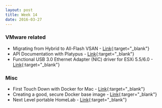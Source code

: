 ```yaml
---
layout: post
title: Week 14
date: 2016-03-27
---
```


### VMware related

* Migrating from Hybrid to All-Flash VSAN -
  [Link](http://vmwa.re/1u5){:target="_blank"}
* API Documentation with Platypus -
  [Link](http://cloudmaniac.net/platypus-api/){:target="_blank"}
* Functional USB 3.0 Ethernet Adapter (NIC) driver for ESXi 5.5/6.0 -
  [Link](http://ift.tt/1ojSKz0){:target="_blank"}



### Misc

* First Touch Down with Docker for Mac -
  [Link](http://blog.hypriot.com/post/first-touch-down-with-docker-for-mac/){:target="_blank"}
* Creating a good, secure Docker base image -
  [Link](http://heiber.im/post/creating-a-solid-docker-base-image/){:targer="_blank"}
* Next Level portable HomeLab -
  [Link](http://blog.infrageeks.com/blog/2016/3/29/my-new-mobile-lab.html){:target="_blank"}
